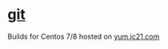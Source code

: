 # [git](https://git-scm.com/)

Builds for Centos 7/8 hosted on [yum.jc21.com](https://yum.jc21.com)


